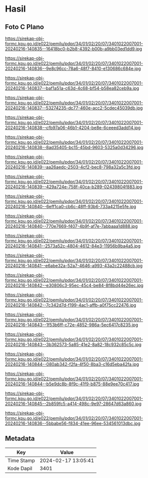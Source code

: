 # Hasil

## Foto C Plano

https://sirekap-obj-formc.kpu.go.id/e022/pemilu/pdpr/34/01/02/20/07/3401022007001-20240216-140835--16418bc0-b2b8-4392-b00b-a9bb03ed1dd9.jpg

https://sirekap-obj-formc.kpu.go.id/e022/pemilu/pdpr/34/01/02/20/07/3401022007001-20240216-140836--9e8c96cc-78a6-48f7-8410-e130686c684e.jpg

https://sirekap-obj-formc.kpu.go.id/e022/pemilu/pdpr/34/01/02/20/07/3401022007001-20240216-140837--baf1a51a-c63d-4c68-bf54-b58ea82ceb9a.jpg

https://sirekap-obj-formc.kpu.go.id/e022/pemilu/pdpr/34/01/02/20/07/3401022007001-20240216-140837--53274235-dc77-460e-acc2-5cdec45039db.jpg

https://sirekap-obj-formc.kpu.go.id/e022/pemilu/pdpr/34/01/02/20/07/3401022007001-20240216-140838--cfb97a06-46b1-4204-be8e-6ceeed3add14.jpg

https://sirekap-obj-formc.kpu.go.id/e022/pemilu/pdpr/34/01/02/20/07/3401022007001-20240216-140838--8ad35405-bc15-45bd-9603-5325a0d34296.jpg

https://sirekap-obj-formc.kpu.go.id/e022/pemilu/pdpr/34/01/02/20/07/3401022007001-20240216-140839--aa26aedc-2503-4cf2-bec8-798a32a5c3fd.jpg

https://sirekap-obj-formc.kpu.go.id/e022/pemilu/pdpr/34/01/02/20/07/3401022007001-20240216-140839--429a724e-758f-40ca-b289-02439804f883.jpg

https://sirekap-obj-formc.kpu.go.id/e022/pemilu/pdpr/34/01/02/20/07/3401022007001-20240216-140840--6eff1ca0-cb6c-48ff-93b6-733a4215e5fe.jpg

https://sirekap-obj-formc.kpu.go.id/e022/pemilu/pdpr/34/01/02/20/07/3401022007001-20240216-140840--770e7669-f407-4b9f-af7e-7abbaaa1d888.jpg

https://sirekap-obj-formc.kpu.go.id/e022/pemilu/pdpr/34/01/02/20/07/3401022007001-20240216-140841--2573a52c-4804-4612-84e3-11956b9ba4a5.jpg

https://sirekap-obj-formc.kpu.go.id/e022/pemilu/pdpr/34/01/02/20/07/3401022007001-20240216-140841--e6abe32a-52a7-4646-a993-43a2c22488cb.jpg

https://sirekap-obj-formc.kpu.go.id/e022/pemilu/pdpr/34/01/02/20/07/3401022007001-20240216-140842--e30806c3-95ec-45c4-be84-8f8bd44e26ec.jpg

https://sirekap-obj-formc.kpu.go.id/e022/pemilu/pdpr/34/01/02/20/07/3401022007001-20240216-140842--7c342d7d-f199-4ac1-affb-a0f75cc22476.jpg

https://sirekap-obj-formc.kpu.go.id/e022/pemilu/pdpr/34/01/02/20/07/3401022007001-20240216-140843--1f53b6ff-c72e-4852-986a-5ec6417c8235.jpg

https://sirekap-obj-formc.kpu.go.id/e022/pemilu/pdpr/34/01/02/20/07/3401022007001-20240216-140843--3b362573-5a85-41e2-8a82-18c932c85c5c.jpg

https://sirekap-obj-formc.kpu.go.id/e022/pemilu/pdpr/34/01/02/20/07/3401022007001-20240216-140844--080ab342-f2fa-4f50-8ba3-c16d5eba42fa.jpg

https://sirekap-obj-formc.kpu.go.id/e022/pemilu/pdpr/34/01/02/20/07/3401022007001-20240216-140844--b5e9dc8b-8f9c-41f9-b875-88e9ee70c417.jpg

https://sirekap-obj-formc.kpu.go.id/e022/pemilu/pdpr/34/01/02/20/07/3401022007001-20240216-140845--2b859fc5-a414-498c-9e97-28647d63a860.jpg

https://sirekap-obj-formc.kpu.go.id/e022/pemilu/pdpr/34/01/02/20/07/3401022007001-20240216-140836--5bbabe56-f834-41ee-96ee-534561013dbc.jpg


## Metadata

| Key        | Value               |
| ---------- | ------------------- |
| Time Stamp | 2024-02-17 13:05:41 |
| Kode Dapil | 3401                |



